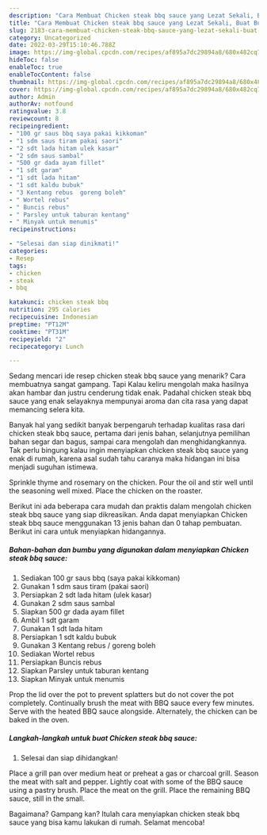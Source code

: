 ```yaml
---
description: "Cara Membuat Chicken steak bbq sauce yang Lezat Sekali, Buat Buka Puasa Lezat Sekali"
title: "Cara Membuat Chicken steak bbq sauce yang Lezat Sekali, Buat Buka Puasa Lezat Sekali"
slug: 2183-cara-membuat-chicken-steak-bbq-sauce-yang-lezat-sekali-buat-buka-puasa-lezat-sekali
category: Uncategorized
date: 2022-03-29T15:10:46.788Z
image: https://img-global.cpcdn.com/recipes/af895a7dc29894a8/680x482cq70/chicken-steak-bbq-sauce-foto-resep-utama.jpg
hideToc: false
enableToc: true
enableTocContent: false
thumbnail: https://img-global.cpcdn.com/recipes/af895a7dc29894a8/680x482cq70/chicken-steak-bbq-sauce-foto-resep-utama.jpg
cover: https://img-global.cpcdn.com/recipes/af895a7dc29894a8/680x482cq70/chicken-steak-bbq-sauce-foto-resep-utama.jpg
author: Admin
authorAv: notfound
ratingvalue: 3.8
reviewcount: 8
recipeingredient:
- "100 gr saus bbq saya pakai kikkoman"
- "1 sdm saus tiram pakai saori"
- "2 sdt lada hitam ulek kasar"
- "2 sdm saus sambal"
- "500 gr dada ayam fillet"
- "1 sdt garam"
- "1 sdt lada hitam"
- "1 sdt kaldu bubuk"
- "3 Kentang rebus  goreng boleh"
- " Wortel rebus"
- " Buncis rebus"
- " Parsley untuk taburan kentang"
- " Minyak untuk menumis"
recipeinstructions:

- "Selesai dan siap dinikmati!"
categories:
- Resep
tags:
- chicken
- steak
- bbq

katakunci: chicken steak bbq 
nutrition: 295 calories
recipecuisine: Indonesian
preptime: "PT12M"
cooktime: "PT31M"
recipeyield: "2"
recipecategory: Lunch

---
```



Sedang mencari ide resep chicken steak bbq sauce yang menarik? Cara membuatnya sangat gampang. Tapi Kalau keliru mengolah maka hasilnya akan hambar dan justru cenderung tidak enak. Padahal chicken steak bbq sauce yang enak selayaknya mempunyai aroma dan cita rasa yang dapat memancing selera kita.


Banyak hal yang sedikit banyak berpengaruh terhadap kualitas rasa dari chicken steak bbq sauce, pertama dari jenis bahan, selanjutnya pemilihan bahan segar dan bagus, sampai cara mengolah dan menghidangkannya. Tak perlu bingung kalau ingin menyiapkan chicken steak bbq sauce yang enak di rumah, karena asal sudah tahu caranya maka hidangan ini bisa menjadi suguhan istimewa.

Sprinkle thyme and rosemary on the chicken. Pour the oil and stir well until the seasoning well mixed. Place the chicken on the roaster.


Berikut ini ada beberapa cara mudah dan praktis dalam mengolah chicken steak bbq sauce yang siap dikreasikan. Anda dapat menyiapkan Chicken steak bbq sauce menggunakan 13 jenis bahan dan 0 tahap pembuatan. Berikut ini cara untuk menyiapkan hidangannya.

<!--inarticleads1-->

##### Bahan-bahan dan bumbu yang digunakan dalam menyiapkan Chicken steak bbq sauce:

1. Sediakan 100 gr saus bbq (saya pakai kikkoman)
1. Gunakan 1 sdm saus tiram (pakai saori)
1. Persiapkan 2 sdt lada hitam (ulek kasar)
1. Gunakan 2 sdm saus sambal
1. Siapkan 500 gr dada ayam fillet
1. Ambil 1 sdt garam
1. Gunakan 1 sdt lada hitam
1. Persiapkan 1 sdt kaldu bubuk
1. Gunakan 3 Kentang rebus / goreng boleh
1. Sediakan  Wortel rebus
1. Persiapkan  Buncis rebus
1. Siapkan  Parsley untuk taburan kentang
1. Siapkan  Minyak untuk menumis


Prop the lid over the pot to prevent splatters but do not cover the pot completely. Continually brush the meat with BBQ sauce every few minutes. Serve with the heated BBQ sauce alongside. Alternately, the chicken can be baked in the oven. 

<!--inarticleads2-->

##### Langkah-langkah untuk buat Chicken steak bbq sauce:


1. Selesai dan siap dihidangkan!

Place a grill pan over medium heat or preheat a gas or charcoal grill. Season the meat with salt and pepper. Lightly coat with some of the BBQ sauce using a pastry brush. Place the meat on the grill. Place the remaining BBQ sauce, still in the small. 

Bagaimana? Gampang kan? Itulah cara menyiapkan chicken steak bbq sauce yang bisa kamu lakukan di rumah. Selamat mencoba!
